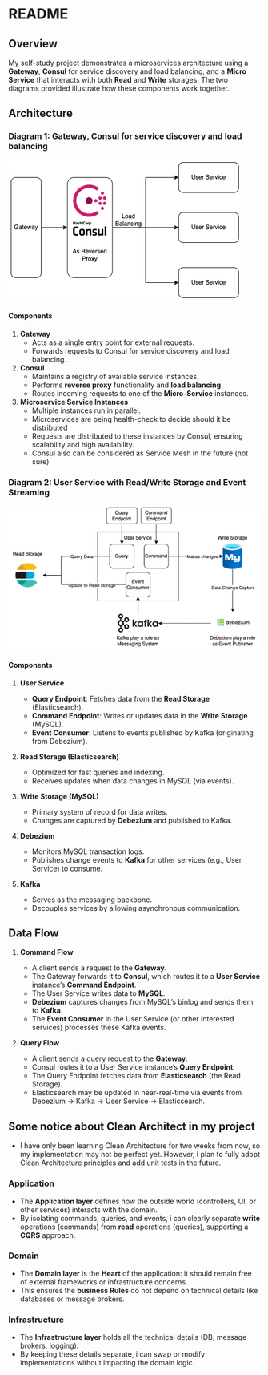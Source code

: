 # README

## Overview

My self-study project demonstrates a microservices architecture using a **Gateway**, **Consul** for service discovery and load balancing, and a **Micro Service** that interacts with both **Read** and **Write** storages. The two diagrams provided illustrate how these components work together.

## Architecture

### Diagram 1: Gateway, Consul for service discovery and load balancing

![Load Balancing Diagram](https://github.com/bhtoan2204/video-stream-backend/blob/main/assets/Youtube%20Backend%20Architecture-Load%20Balancing.drawio.png?raw=true)

#### Components

1. **Gateway**
   - Acts as a single entry point for external requests.
   - Forwards requests to Consul for service discovery and load balancing.
2. **Consul**
   - Maintains a registry of available service instances.
   - Performs **reverse proxy** functionality and **load balancing**.
   - Routes incoming requests to one of the **Micro-Service** instances.
3. **Microservice Service Instances**
   - Multiple instances run in parallel.
   - Microservices are being health-check to decide should it be distributed
   - Requests are distributed to these instances by Consul, ensuring scalability and high availability.
   - Consul also can be considered as Service Mesh in the future (not sure)

### Diagram 2: User Service with Read/Write Storage and Event Streaming

![CQRS Architecture](https://github.com/bhtoan2204/video-stream-backend/blob/main/assets/Youtube%20Backend%20Architecture-CQRS.drawio.png?raw=true)

#### Components

1. **User Service**

   - **Query Endpoint**: Fetches data from the **Read Storage** (Elasticsearch).
   - **Command Endpoint**: Writes or updates data in the **Write Storage** (MySQL).
   - **Event Consumer**: Listens to events published by Kafka (originating from Debezium).

2. **Read Storage (Elasticsearch)**

   - Optimized for fast queries and indexing.
   - Receives updates when data changes in MySQL (via events).

3. **Write Storage (MySQL)**

   - Primary system of record for data writes.
   - Changes are captured by **Debezium** and published to Kafka.

4. **Debezium**

   - Monitors MySQL transaction logs.
   - Publishes change events to **Kafka** for other services (e.g., User Service) to consume.

5. **Kafka**
   - Serves as the messaging backbone.
   - Decouples services by allowing asynchronous communication.

## Data Flow

1. **Command Flow**

   - A client sends a request to the **Gateway**.
   - The Gateway forwards it to **Consul**, which routes it to a **User Service** instance’s **Command Endpoint**.
   - The User Service writes data to **MySQL**.
   - **Debezium** captures changes from MySQL’s binlog and sends them to **Kafka**.
   - The **Event Consumer** in the User Service (or other interested services) processes these Kafka events.

2. **Query Flow**
   - A client sends a query request to the **Gateway**.
   - Consul routes it to a User Service instance’s **Query Endpoint**.
   - The Query Endpoint fetches data from **Elasticsearch** (the Read Storage).
   - Elasticsearch may be updated in near-real-time via events from Debezium -> Kafka -> User Service -> Elasticsearch.

## Some notice about Clean Architect in my project

- I have only been learning Clean Architecture for two weeks from now, so my implementation may not be perfect yet. However, I plan to fully adopt Clean Architecture principles and add unit tests in the future.

### **Application**

- The **Application layer** defines how the outside world (controllers, UI, or other services) interacts with the domain.
- By isolating commands, queries, and events, i can clearly separate **write** operations (commands) from **read** operations (queries), supporting a **CQRS** approach.

### **Domain**

- The **Domain layer** is the **Heart** of the application: it should remain free of external frameworks or infrastructure concerns.
- This ensures the **business Rules** do not depend on technical details like databases or message brokers.

### **Infrastructure**

- The **Infrastructure layer** holds all the technical details (DB, message brokers, logging).
- By keeping these details separate, i can swap or modify implementations without impacting the domain logic.
